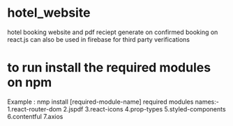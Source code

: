 # hotel_website
 hotel booking website and pdf reciept generate on confirmed booking on react.js 
 can also be used in firebase for third party verifications


# to run install the required modules on npm
Example : nmp install [required-module-name]
required modules names:-
1.react-router-dom
2.jspdf
3.react-icons
4.prop-types
5.styled-components
6.contentful
7.axios

